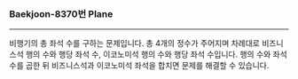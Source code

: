 ###  Baekjoon-8370번 Plane

---

비행기의 총 좌석 수를 구하는 문제입니다. 총 4개의 정수가 주어지며 차례대로 비즈니스석 행의 수와 행당 좌석 수, 이코노미석 행의 수와 행당 좌석 수입니다. 행의 수와 좌석 수를 곱한 뒤 비즈니스석과 이코노미석 좌석을 합치면 문제를 해결할 수 있습니다.
